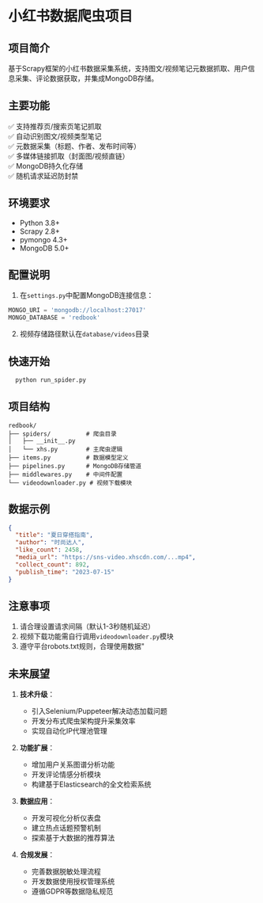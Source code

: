 # 小红书数据爬虫项目

## 项目简介
基于Scrapy框架的小红书数据采集系统，支持图文/视频笔记元数据抓取、用户信息采集、评论数据获取，并集成MongoDB存储。

## 主要功能
✅ 支持推荐页/搜索页笔记抓取  
✅ 自动识别图文/视频类型笔记  
✅ 元数据采集（标题、作者、发布时间等）  
✅ 多媒体链接抓取（封面图/视频直链）  
✅ MongoDB持久化存储  
✅ 随机请求延迟防封禁

## 环境要求
- Python 3.8+  
- Scrapy 2.8+  
- pymongo 4.3+  
- MongoDB 5.0+


## 配置说明
1. 在`settings.py`中配置MongoDB连接信息：
```python
MONGO_URI = 'mongodb://localhost:27017'
MONGO_DATABASE = 'redbook'
```

2. 视频存储路径默认在`database/videos`目录

## 快速开始
  ```bash
    python run_spider.py
  ```
## 项目结构
```
redbook/
├── spiders/          # 爬虫目录
│   ├── __init__.py
│   └── xhs.py        # 主爬虫逻辑
├── items.py          # 数据模型定义
├── pipelines.py      # MongoDB存储管道
├── middlewares.py    # 中间件配置
└── videodownloader.py # 视频下载模块
```

## 数据示例
```json
{
  "title": "夏日穿搭指南",
  "author": "时尚达人",
  "like_count": 2458,
  "media_url": "https://sns-video.xhscdn.com/...mp4",
  "collect_count": 892,
  "publish_time": "2023-07-15"
}
```

## 注意事项
1. 请合理设置请求间隔（默认1-3秒随机延迟）
2. 视频下载功能需自行调用`videodownloader.py`模块
3. 遵守平台robots.txt规则，合理使用数据"

## 未来展望
1. **技术升级**：
   - 引入Selenium/Puppeteer解决动态加载问题
   - 开发分布式爬虫架构提升采集效率
   - 实现自动化IP代理池管理

2. **功能扩展**：
   - 增加用户关系图谱分析功能
   - 开发评论情感分析模块
   - 构建基于Elasticsearch的全文检索系统

3. **数据应用**：
   - 开发可视化分析仪表盘
   - 建立热点话题预警机制
   - 探索基于大数据的推荐算法

4. **合规发展**：
   - 完善数据脱敏处理流程
   - 开发数据使用授权管理系统
   - 遵循GDPR等数据隐私规范
    